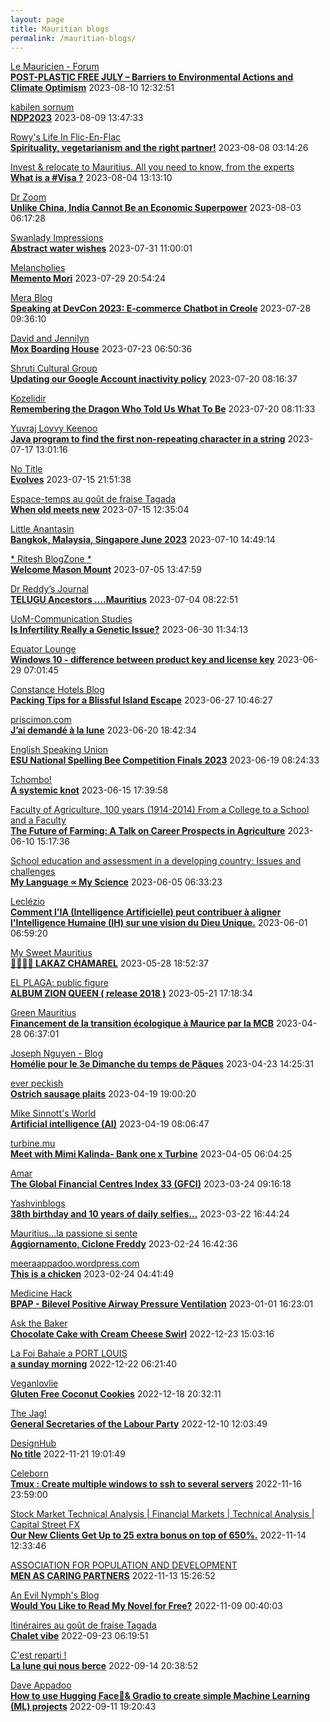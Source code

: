 ```yaml
---
layout: page
title: Mauritian blogs
permalink: /mauritian-blogs/
---
```


[Le Mauricien - Forum](https://www.lemauricien.com/category/opinions/forum/)  
**[POST-PLASTIC FREE JULY – Barriers to Environmental  Actions and Climate Optimism](https://www.lemauricien.com/le-mauricien/post-plastic-free-july-barriers-to-environmental-actions-and-climate-optimism/591993/)**  2023-08-10 12:32:51

[kabilen sornum](https://kabilen.tumblr.com/)  
**[NDP2023](https://kabilen.tumblr.com/post/725179699182157824)**  2023-08-09 13:47:33

[Rowy's Life In Flic-En-Flac](https://flicenflac.blogspot.com/)  
**[Spirituality, vegetarianism and the right partner!](https://flicenflac.blogspot.com/2023/08/spirituality-vegetarianism-and-right.html)**  2023-08-08 03:14:26

[Invest & relocate to Mauritius. All you need to know, from the experts](https://relocationmauritius.wordpress.com)  
**[What is a #Visa ?](https://relocationmauritius.wordpress.com/2023/08/04/what-is-a-visa-2/)**  2023-08-04 13:13:10

[Dr Zoom](https://zoomdr.blogspot.com/)  
**[Unlike China, India Cannot Be an Economic Superpower](https://zoomdr.blogspot.com/2023/08/unlike-china-india-cannot-be-economic.html)**  2023-08-03 06:17:28

[Swanlady Impressions](https://swanlady-impressions.blogspot.com/)  
**[Abstract water wishes](https://swanlady-impressions.blogspot.com/2023/07/abstract-water-wishes.html)**  2023-07-31 11:00:01

[Melancholies](https://faustianmatters.blogspot.com/)  
**[Memento Mori](https://faustianmatters.blogspot.com/2023/07/memento-mori.html)**  2023-07-29 20:54:24

[Mera Blog](https://nayarweb.com/blog)  
**[Speaking at DevCon 2023: E-commerce Chatbot in Creole](https://nayarweb.com/blog/2023/speaking-at-devcon-2023-e-commerce-chatbot-in-creole/)**  2023-07-28 09:36:10

[David and Jennilyn](https://davidandjennilyn.com)  
**[Mox Boarding House](https://davidandjennilyn.com/2023/07/22/mox-boarding-house/)**  2023-07-23 06:50:36

[Shruti Cultural Group](https://shruticulturalgroup.blogspot.com/)  
**[Updating our Google Account inactivity policy](https://shruticulturalgroup.blogspot.com/2023/07/updating-our-google-account-inactivity.html)**  2023-07-20 08:16:37

[Kozelidir](http://kozelidir.blogspot.com/)  
**[Remembering the Dragon Who Told Us What To Be](http://kozelidir.blogspot.com/2023/07/remembering-dragon-who-told-us-what-to.html)**  2023-07-20 08:11:33

[Yuvraj Lovvy Keenoo](https://lovvy.wordpress.com)  
**[Java program to find the first non-repeating character in a string](https://lovvy.wordpress.com/2023/07/17/java-program-to-find-the-first-non-repeating-character-in-a-string/)**  2023-07-17 13:01:16

[No Title](https://vintishgokool.blogspot.com/)  
**[Evolves](https://vintishgokool.blogspot.com/2023/07/evolves.html)**  2023-07-15 21:51:38

[Espace-temps au goût de fraise Tagada](http://gadatagada.blogspot.com/)  
**[When old meets new](http://gadatagada.blogspot.com/2023/07/when-old-meets-new.html)**  2023-07-15 12:35:04

[Little Anantasin](https://littleanantasin.wordpress.com)  
**[Bangkok, Malaysia, Singapore June 2023](https://littleanantasin.wordpress.com/2023/07/10/bangkok-malaysia-singapore-june-2023/)**  2023-07-10 14:49:14

[* Ritesh BlogZone *](https://ritesh2103.wordpress.com)  
**[Welcome Mason Mount](https://ritesh2103.wordpress.com/2023/07/05/welcome-mason-mount/)**  2023-07-05 13:47:59

[Dr Reddy’s Journal](https://drreddy.wordpress.com)  
**[TELUGU Ancestors ….Mauritius](https://drreddy.wordpress.com/2023/07/04/telugu-ancestors-mauritius/)**  2023-07-04 08:22:51

[UoM-Communication Studies](https://comstudies.wordpress.com)  
**[Is Infertility Really a Genetic Issue?](https://comstudies.wordpress.com/2023/06/30/is-infertility-really-a-genetic-issue-2/)**  2023-06-30 11:34:13

[Equator Lounge](https://equatorlounge.blogspot.com/)  
**[Windows 10 - difference between product key and license key](https://equatorlounge.blogspot.com/2023/06/windows-10-difference-between-product.html)**  2023-06-29 07:01:45

[Constance Hotels Blog](https://blog.constancehotels.com)  
**[Packing Tips for a Blissful Island Escape](https://blog.constancehotels.com/packing-tips-for-a-blissful-island-escape/)**  2023-06-27 10:46:27

[priscimon.com](https://priscimon.com/blog)  
**[J’ai demandé à la lune](https://priscimon.com/blog/2023/06/20/jai-demande-a-la-lune/)**  2023-06-20 18:42:34

[English Speaking Union](https://www.esumauritius.org)  
**[ESU National Spelling Bee Competition Finals 2023](https://www.esumauritius.org/national-spelling-bee-competition/finals-2023/)**  2023-06-19 08:24:33

[Tchombo!](https://tchombo.blogspot.com/)  
**[A systemic knot](https://tchombo.blogspot.com/2023/06/a-systemic-knot.html)**  2023-06-15 17:39:58

[Faculty of Agriculture, 100 years (1914-2014)         From a College to a School and a Faculty](https://facultyagriculture.blogspot.com/)  
**[The Future of Farming: A Talk on Career Prospects in Agriculture](https://facultyagriculture.blogspot.com/2023/06/the-future-of-farming-talk-on-career.html)**  2023-06-10 15:17:36

[School education and assessment in a developing country: Issues and challenges](https://vhunma.blogspot.com/)  
**[My Language ∝ My Science](https://vhunma.blogspot.com/2023/05/my-language-my-science.html)**  2023-06-05 06:33:23

[Leclézio](https://lleclezio.blogspot.com/)  
**[Comment l'IA (Intelligence Artificielle) peut contribuer à aligner l'Intelligence Humaine (IH) sur une vision du Dieu Unique.](https://lleclezio.blogspot.com/2023/05/comment-lia-intelligence-artificielle_31.html)**  2023-06-01 06:59:20

[My Sweet Mauritius](https://mysweetmauritius.blogspot.com/)  
**[🌴🇲🇺🌴 LAKAZ CHAMAREL](https://mysweetmauritius.blogspot.com/2023/05/lakaz-chamarel_28.html)**  2023-05-28 18:52:37

[EL PLAGA: public figure](https://elplagaa.blogspot.com/)  
**[ALBUM ZION QUEEN ( release 2018 )](https://elplagaa.blogspot.com/2023/05/album-zion-queen-release-2018.html)**  2023-05-21 17:18:34

[Green Mauritius](https://greenmauritius.blogspot.com/)  
**[Financement de la transition écologique à Maurice par la MCB](https://greenmauritius.blogspot.com/2023/04/financement-de-la-transition-ecologique.html)**  2023-04-28 06:37:01

[Joseph Nguyen - Blog](https://josephnguyenmahebourg.blogspot.com/)  
**[Homélie pour le 3e Dimanche du temps de Pâques](https://josephnguyenmahebourg.blogspot.com/2023/04/homelie-pour-le-3e-dimanche-du-temps-de.html)**  2023-04-23 14:25:31

[ever peckish](https://everpeckish.com)  
**[Ostrich sausage plaits](https://everpeckish.com/ostrich-sausage-plaits/?utm_source=rss&utm_medium=rss&utm_campaign=ostrich-sausage-plaits)**  2023-04-19 19:00:20

[Mike Sinnott's World](https://msinnott.net)  
**[Artificial intelligence (AI)](https://msinnott.net/2023/04/19/artificial-intelligence-ai/)**  2023-04-19 08:06:47

[turbine.mu](https://turbine.mu)  
**[Meet with Mimi Kalinda- Bank one x Turbine](https://turbine.mu/blog/2023/04/05/meet-with-mimi-kalinda-bank-one-x-turbine/)**  2023-04-05 06:04:25

[Amar](https://amarbheenick.blogspot.com/)  
**[The Global Financial Centres Index 33 (GFCI)](https://amarbheenick.blogspot.com/2023/03/the-global-financial-centres-index-33.html)**  2023-03-24 09:16:18

[Yashvinblogs](https://yashvinblogs.com)  
**[38th birthday and 10 years of daily selfies…](https://yashvinblogs.com/2023/03/22/happy-birthday-2023/)**  2023-03-22 16:44:24

[Mauritius...la passione si sente](https://mauritiuslapassionesisente.blogspot.com/)  
**[Aggiornamento, Ciclone Freddy](https://mauritiuslapassionesisente.blogspot.com/2023/02/freddy-passera-da-grand-baie-alle-17.html)**  2023-02-24 16:42:36

[meeraappadoo.wordpress.com](https://meeraappadoo.wordpress.com)  
**[This is a chicken](https://meeraappadoo.wordpress.com/2023/02/24/this-is-a-chicken/)**  2023-02-24 04:41:49

[Medicine Hack](http://www.medicinehack.com/)  
**[BPAP - Bilevel Positive Airway Pressure Ventilation](http://www.medicinehack.com/2020/04/bpap-bilevel-positive-airway-pressure.html)**  2023-01-01 16:23:01

[Ask the Baker](https://nashbakery.blogspot.com/)  
**[Chocolate Cake with Cream Cheese Swirl](https://nashbakery.blogspot.com/2022/12/chocolate-cake-with-cream-cheese-swirl.html)**  2022-12-23 15:03:16

[La  Foi Bahaie a PORT LOUIS](https://bahai-portlouis-ile-maurice.blogspot.com/)  
**[a sunday morning](https://bahai-portlouis-ile-maurice.blogspot.com/2008/09/sunday-morning.html)**  2022-12-22 06:21:40

[Veganlovlie](https://veganlovlie.com)  
**[Gluten Free Coconut Cookies](https://veganlovlie.com/gluten-free-coconut-cookies/)**  2022-12-18 20:32:11

[The Jag!](https://morisk.blogspot.com/)  
**[General Secretaries of the Labour Party](https://morisk.blogspot.com/2022/12/general-secretaries-of-labour-party.html)**  2022-12-10 12:03:49

[DesignHub](https://theolivertwistblog.blogspot.com/)  
**[No title](https://theolivertwistblog.blogspot.com/2022/11/blog-post_21.html)**  2022-11-21 19:01:49

[Celeborn](http://blog.atwin.org/)  
**[Tmux : Create multiple windows to ssh to several servers](http://blog.atwin.org/2022/11/tmux-create-multiple-windows-to-ssh-to.html)**  2022-11-16 23:59:00

[Stock Market Technical Analysis &#124; Financial Markets &#124; Technical Analysis &#124; Capital Street FX](https://dailytechnicalanalysisforexnews.blogspot.com/)  
**[Our New Clients Get Up to 25 extra bonus on top of 650%.](https://dailytechnicalanalysisforexnews.blogspot.com/2022/11/our-new-clients-get-up-to-25-extra.html)**  2022-11-14 12:33:46

[ASSOCIATION FOR POPULATION AND DEVELOPMENT](https://apdmauritius.blogspot.com/)  
**[MEN AS CARING PARTNERS](https://apdmauritius.blogspot.com/2022/11/men-as-caring-partners.html)**  2022-11-13 15:26:52

[An Evil Nymph's Blog](https://evilnymphstuff.wordpress.com)  
**[Would You Like to Read My Novel for Free?](https://evilnymphstuff.wordpress.com/2022/11/09/would-you-like-to-read-my-novel-for-free/)**  2022-11-09 00:40:03

[Itinéraires au goût de fraise Tagada](http://gadatagada-portfolio.blogspot.com/)  
**[Chalet vibe](http://gadatagada-portfolio.blogspot.com/2022/09/chalet-vibe.html)**  2022-09-23 06:19:51

[C'est reparti !](https://c-est-reparti.blogspot.com/)  
**[La lune qui nous berce](https://c-est-reparti.blogspot.com/2022/09/la-lune-qui-nous-berce.html)**  2022-09-14 20:38:52

[Dave Appadoo](https://daveappadoo.com/)  
**[How to use Hugging Face🤗& Gradio to create simple Machine Learning (ML) projects](https://daveappadoo.com/how-to-use-hugging-face-gradio-to-create-simple-machine-learning-ml-projects/)**  2022-09-11 19:20:43

<div style="height:0;width:0;overflow:hidden;"></div>